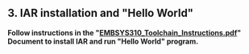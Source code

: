 ## **3. IAR installation and "Hello World"**
**Follow instructions in the "[EMBSYS310_Toolchain_Instructions.pdf](EMBSYS310_Toolchain_Instructions_HelloWorld.pdf)" Document to install IAR and run "Hello World" program.**
